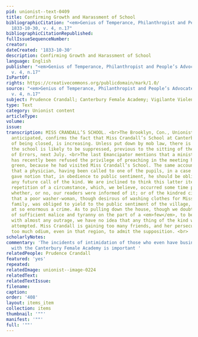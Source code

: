 ```yaml
---
pid: unionist--text-0409
title: Confirming Growth and Harassment of School
bibliographicCitation: "<em>Genius of Temperance, Philanthropist and People’s Advocate</em>
  1833-10-30, v. 4, n.17"
bibliographicCitationRepublished: 
fullIssueSequenceNumber: 
creator: 
dateCreated: '1833-10-30'
description: Confirming Growth and Harassment of School
language: English
publisher: "<em>Genius of Temperance, Philanthropist and People’s Advocate</em> 1833-10-30,
  v. 4, n.17"
IsPartOf: 
rights: https://creativecommons.org/publicdomain/mark/1.0/
source: "<em>Genius of Temperance, Philanthropist and People’s Advocate</em> 1833-10-30,
  v. 4, n.17"
subject: Prudence Crandall; Canterbury Female Academy; Vigilante Violence
type: Text
category: Unionist content
articleType: 
volume: 
issue: 
transcription: MISS CRANDALL’S SCHOOL. <br>The Brooklyn, Con., Unionist, as we had
  anticipated, confirms the fact that Miss Crandall’s School at Canterbury, instead
  of being closed, is increasing. Unless put down by mob law, there is no way in which
  the school is likely to be suppressed, previous to the sitting of the Supreme Court
  of Errors, next July. <br>The last Emancipator mentions that a minister of the gospel
  has recently been refused the privilege of preaching in the meeting house, on Canterbury
  green, because he had visited Miss Crandall’s School. The same account mentions
  that a physician, having been called to one of the pupils, in a case of emergency,
  gave notion that, in obedience to public sentiment, he should be obliged to decline
  any future call of the kind. We are inclined to think this latter item an accidental
  repetition of a circumstance, which, we believe, occurred some time past. We forget
  whether, or no, our readers were informed of it; or of the kindred circumstance
  that a poor washer-woman, though desirous of washing clothes for Miss Crandall’s
  family, was obliged to yield to the public sentiment of the village, which was outraged
  at so enormous a crime. As to pulling down the house, though we doubt not the existence
  of sufficient malice and tyranny on the part of a <em>few</em>, to be <em>gratified</em>
  with almost any outrage, we have no idea that any thing of the kind will be seriously
  attempted. Miss Crandall is gaining too many friends, and her persecutors incurring
  too much odium, even in that region, to admit the supposition. <br>
scholarlyNotes: 
commentary: 'The incidents of intimidation of those who even have business relations
  with the Canterbury Female Academy is important '
relatedPeople: Prudence Crandall
featured: 'yes'
repeated: 
relatedImage: unionist--image-0224
relatedText: 
relatedTextIssue: 
filename: 
caption: 
order: '408'
layout: items_item
collection: items
thumbnail: '""'
manifest: '""'
full: '""'
---
```

